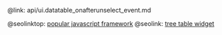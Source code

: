 @link: api/ui.datatable_onafterunselect_event.md

@seolinktop: [popular javascript framework](https://webix.com)
@seolink: [tree table widget](https://webix.com/widget/treetable/)